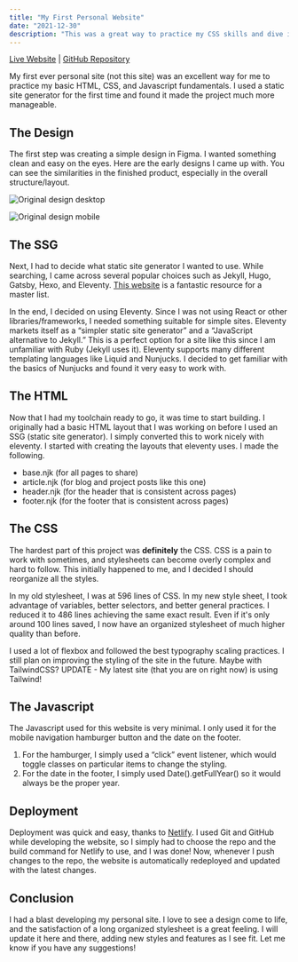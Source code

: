 ```yaml
---
title: "My First Personal Website"
date: "2021-12-30"
description: "This was a great way to practice my CSS skills and dive into using a static site generator for the first time. I post my blog posts, project updates, and anything else I want here."
---
```


[Live Website](https://old-site--jpetrillo.netlify.app) | [GitHub Repository](https://github.com/joepetrillo/eleventy-personal-site/tree/old-site)

My first ever personal site (not this site) was an excellent way for me to practice my basic HTML, CSS, and Javascript fundamentals. I used a static site generator for the first time and found it made the project much more manageable.

## The Design

The first step was creating a simple design in Figma. I wanted something clean and easy on the eyes. Here are the early designs I came up with. You can see the similarities in the finished product, especially in the overall structure/layout.

![Original design desktop](/_tmp/public/img/first-personal-website/Desktop.png?as=webp)

![Original design mobile](/_tmp/public/img/first-personal-website/Mobile.png?as=webp)

## The SSG

Next, I had to decide what static site generator I wanted to use. While searching, I came across several popular choices such as Jekyll, Hugo, Gatsby, Hexo, and Eleventy. [This website](https://jamstack.org/generators/) is a fantastic resource for a master list.

In the end, I decided on using Eleventy. Since I was not using React or other libraries/frameworks, I needed something suitable for simple sites. Eleventy markets itself as a “simpler static site generator” and a “JavaScript alternative to Jekyll.” This is a perfect option for a site like this since I am unfamiliar with Ruby (Jekyll uses it). Eleventy supports many different templating languages like Liquid and Nunjucks. I decided to get familiar with the basics of Nunjucks and found it very easy to work with.

## The HTML

Now that I had my toolchain ready to go, it was time to start building. I originally had a basic HTML layout that I was working on before I used an SSG (static site generator). I simply converted this to work nicely with eleventy. I started with creating the layouts that eleventy uses. I made the following.

- base.njk (for all pages to share)
- article.njk (for blog and project posts like this one)
- header.njk (for the header that is consistent across pages)
- footer.njk (for the footer that is consistent across pages)

## The CSS

The hardest part of this project was **definitely** the CSS. CSS is a pain to work with sometimes, and stylesheets can become overly complex and hard to follow. This initially happened to me, and I decided I should reorganize all the styles.

In my old stylesheet, I was at 596 lines of CSS. In my new style sheet, I took advantage of variables, better selectors, and better general practices. I reduced it to 486 lines achieving the same exact result. Even if it's only around 100 lines saved, I now have an organized stylesheet of much higher quality than before.

I used a lot of flexbox and followed the best typography scaling practices. I still plan on improving the styling of the site in the future. Maybe with TailwindCSS? UPDATE - My latest site (that you are on right now) is using Tailwind!

## The Javascript

The Javascript used for this website is very minimal. I only used it for the mobile navigation hamburger button and the date on the footer.

1. For the hamburger, I simply used a “click” event listener, which would toggle classes on particular items to change the styling.
2. For the date in the footer, I simply used Date().getFullYear() so it would always be the proper year.

## Deployment

Deployment was quick and easy, thanks to [Netlify](https://www.netlify.com). I used Git and GitHub while developing the website, so I simply had to choose the repo and the build command for Netlify to use, and I was done! Now, whenever I push changes to the repo, the website is automatically redeployed and updated with the latest changes.

## Conclusion

I had a blast developing my personal site. I love to see a design come to life, and the satisfaction of a long organized stylesheet is a great feeling. I will update it here and there, adding new styles and features as I see fit. Let me know if you have any suggestions!
